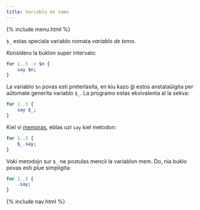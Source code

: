 ```yaml
---
title: Variablo de temo
---
```


{% include menu.html %}

`$_` estas speciala variablo nomata _variablo de temo_.

Konsideru la buklon super intervalo:

```raku
for 1..5 -> $n {
    say $n;
}
```

La variablo `$n` povas esti preterlasita, en kiu kazo ĝi estos anstataŭigita per aŭtomate generita variablo `$_`. La programo estas ekvivalenta al la sekva:

```raku
for 1..5 {
    say $_;
}
```

Kiel vi [memoras](/eo/essentials/hello-world/), eblas uzi `say` kiel metodon:

```raku
for 1..5 {
    $_.say;
}
```

Voki metodojn sur `$_` ne postulas mencii la variablon mem. Do, nia buklo povas esti plue simpligita:

```raku
for 1..5 {
    .say;
}
```

{% include nav.html %}